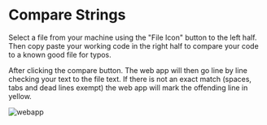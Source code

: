<h1>Compare Strings</h1>
  <p>Select a file from your machine using the "File Icon" button to the left half. Then copy paste your working code in the right half to compare your code to a known good file for typos.</p>
  <p>After clicking the compare button. The web app will then go line by line checking your text to the file text. If there is not an exact match (spaces, tabs and dead lines exempt) the web app will mark the offending line in yellow.</p>
  
  ![webapp](https://user-images.githubusercontent.com/7830915/55689212-6dba8080-5947-11e9-84f3-126f9df45fc0.JPG)
